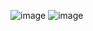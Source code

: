 ![image](https://github.com/user-attachments/assets/ad0ba8fe-671f-4c95-b667-870667cc4dc0)
![image](https://github.com/user-attachments/assets/fece7458-185f-4c01-b6dc-d3dca5a24dd6)

